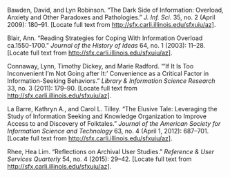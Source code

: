 Bawden, David, and Lyn Robinson. “The Dark Side of Information:
Overload, Anxiety and Other Paradoxes and Pathologies.” *J. Inf. Sci.*
35, no. 2 (April 2009): 180–91. [Locate full text from
http://sfx.carli.illinois.edu/sfxuiu/az].

Blair, Ann. “Reading Strategies for Coping With Information Overload
ca.1550-1700.” *Journal of the History of Ideas* 64, no. 1 (2003):
11–28. [Locate full text from http://sfx.carli.illinois.edu/sfxuiu/az].

Connaway, Lynn, Timothy Dickey, and Marie Radford. “‘If It Is Too
Inconvenient I’m Not Going after It:’ Convenience as a Critical Factor
in Information-Seeking Behaviors.” *Library & Information Science
Research* 33, no. 3 (2011): 179–90. [Locate full text from
http://sfx.carli.illinois.edu/sfxuiu/az].

La Barre, Kathryn A., and Carol L. Tilley. “The Elusive Tale: Leveraging
the Study of Information Seeking and Knowledge Organization to Improve
Access to and Discovery of Folktales.” *Journal of the American Society
for Information Science and Technology* 63, no. 4 (April 1, 2012):
687–701. [Locate full text from
http://sfx.carli.illinois.edu/sfxuiu/az].

Rhee, Hea Lim. “Reflections on Archival User Studies.” *Reference & User
Services Quarterly* 54, no. 4 (2015): 29–42. [Locate full text from
http://sfx.carli.illinois.edu/sfxuiu/az].

